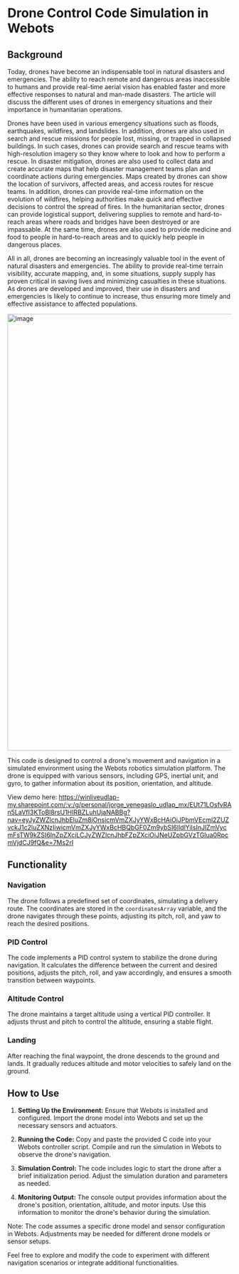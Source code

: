 # Drone Control Code Simulation in Webots

## Background 

Today, drones have become an indispensable tool in natural disasters and emergencies. The ability to reach remote and dangerous areas inaccessible to humans and provide real-time aerial vision has enabled faster and more effective responses to natural and man-made disasters. The article will discuss the different uses of drones in emergency situations and their importance in humanitarian operations.

Drones have been used in various emergency situations such as floods, earthquakes, wildfires, and landslides. In addition, drones are also used in search and rescue missions for people lost, missing, or trapped in collapsed buildings. In such cases, drones can provide search and rescue teams with high-resolution imagery so they know where to look and how to perform a rescue. In disaster mitigation, drones are also used to collect data and create accurate maps that help disaster management teams plan and coordinate actions during emergencies. Maps created by drones can show the location of survivors, affected areas, and access routes for rescue teams. In addition, drones can provide real-time information on the evolution of wildfires, helping authorities make quick and effective decisions to control the spread of fires.
In the humanitarian sector, drones can provide logistical support, delivering supplies to remote and hard-to-reach areas where roads and bridges have been destroyed or are impassable. At the same time, drones are also used to provide medicine and food to people in hard-to-reach areas and to quickly help people in dangerous places.

All in all, drones are becoming an increasingly valuable tool in the event of natural disasters and emergencies. The ability to provide real-time terrain visibility, accurate mapping, and, in some situations, supply supply has proven critical in saving lives and minimizing casualties in these situations. As drones are developed and improved, their use in disasters and emergencies is likely to continue to increase, thus ensuring more timely and effective assistance to affected populations.

<img width="980" alt="image" src="https://github.com/JorgeVenegas/LMT4042-Final-Project/assets/32798923/5f94390a-b4bf-4fa8-98e8-ed5765eb01c5">


This code is designed to control a drone's movement and navigation in a simulated environment using the Webots robotics simulation platform. The drone is equipped with various sensors, including GPS, inertial unit, and gyro, to gather information about its position, orientation, and altitude.

View demo here: https://winliveudlap-my.sharepoint.com/:v:/g/personal/jorge_venegaslo_udlap_mx/EUt71LOsfvRAn5LaVfI3KToBl8rsU1HIRBZLuhUjaNABBg?nav=eyJyZWZlcnJhbEluZm8iOnsicmVmZXJyYWxBcHAiOiJPbmVEcml2ZUZvckJ1c2luZXNzIiwicmVmZXJyYWxBcHBQbGF0Zm9ybSI6IldlYiIsInJlZmVycmFsTW9kZSI6InZpZXciLCJyZWZlcnJhbFZpZXciOiJNeUZpbGVzTGlua0RpcmVjdCJ9fQ&e=7Ms2rI

## Functionality

### Navigation

The drone follows a predefined set of coordinates, simulating a delivery route. The coordinates are stored in the `coordinatesArray` variable, and the drone navigates through these points, adjusting its pitch, roll, and yaw to reach the desired positions.

### PID Control

The code implements a PID control system to stabilize the drone during navigation. It calculates the difference between the current and desired positions, adjusts the pitch, roll, and yaw accordingly, and ensures a smooth transition between waypoints.

### Altitude Control

The drone maintains a target altitude using a vertical PID controller. It adjusts thrust and pitch to control the altitude, ensuring a stable flight.

### Landing

After reaching the final waypoint, the drone descends to the ground and lands. It gradually reduces altitude and motor velocities to safely land on the ground.

## How to Use

1. **Setting Up the Environment:** Ensure that Webots is installed and configured. Import the drone model into Webots and set up the necessary sensors and actuators.

2. **Running the Code:** Copy and paste the provided C code into your Webots controller script. Compile and run the simulation in Webots to observe the drone's navigation.

3. **Simulation Control:** The code includes logic to start the drone after a brief initialization period. Adjust the simulation duration and parameters as needed.

4. **Monitoring Output:** The console output provides information about the drone's position, orientation, altitude, and motor inputs. Use this information to monitor the drone's behavior during the simulation.

Note: The code assumes a specific drone model and sensor configuration in Webots. Adjustments may be needed for different drone models or sensor setups.

Feel free to explore and modify the code to experiment with different navigation scenarios or integrate additional functionalities.
